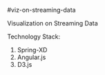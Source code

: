 #viz-on-streaming-data


Visualization on Streaming Data

Technology Stack:
1. Spring-XD
2. Angular.js
3. D3.js
